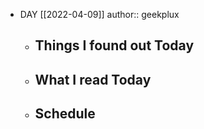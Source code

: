 - DAY [[2022-04-09]]
  author:: geekplux
	- ## Things I found out Today
	- ## What I read Today
	- ## Schedule